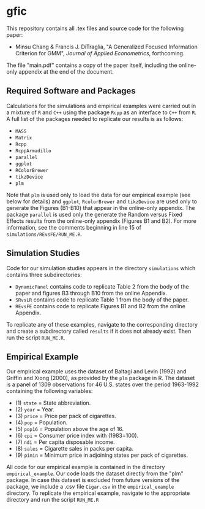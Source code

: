 gfic
====
This repository contains all .tex files and source code for the following paper:

* Minsu Chang & Francis J. DiTraglia, "A Generalized Focused Information Criterion for GMM", *Journal of Applied Econometrics*, forthcoming. 

The file "main.pdf" contains a copy of the paper itself, including the online-only appendix at the end of the document.


Required Software and Packages
------------------------------
Calculations for the simulations and empirical examples were carried out in a mixture of `R` and `C++` using the package `Rcpp` as an interface to `C++` from `R`. A full list of the packages needed to replicate our results is as follows:

  * `MASS`
  * `Matrix`
  * `Rcpp`
  * `RcppArmadillo`
  * `parallel`
  * `ggplot`
  * `RColorBrewer`
  * `tikzDevice`
  * `plm`

Note that `plm` is used only to load the data for our empirical example (see below for details) and `ggplot`, `RcolorBrewer` and `tikzDevice` are used only to generate the Figures (B1-B10) that appear in the online-only appendix. The package `parallel` is used only the generate the Random versus Fixed Effects results from the online-only appendix (Figures B1 and B2). For more information, see the comments beginning in line 15 of `simulations/REvsFE/RUN_ME.R`.


Simulation Studies
-------------------
Code for our simulation studies appears in the directory `simulations` which
contains three subdirectories:

  * `DynamicPanel` contains code to replicate Table 2 from the body of the paper 
  and figures B3 through B10 from the online Appendix.
  * `SRvsLR` contains code to replicate Table 1 from the body of the paper.
  * `REvsFE` contains code to replicate Figures B1 and B2 from the online
  Appendix.
  
To replicate any of these examples, navigate to the corresponding directory and
create a subdirectory called `results` if it does not already exist. Then run 
the script `RUN_ME.R`. 

Empirical Example
-----------------

Our empirical example uses the dataset of Baltagi and Levin (1992) and Griffin and Xiong (2000), as provided by the `plm` package in R. 
The dataset is a panel of 1309 observations for 46 U.S. states over the period 1963-1992 containing the following variables:

* (1) `state` = State abbreviation.
* (2) `year` = Year.
* (3) `price` = Price per pack of cigarettes.
* (4) `pop` = Population.
* (5) `pop16` = Population above the age of 16.
* (6) `cpi` = Consumer price index with (1983=100).
* (7) `ndi` = Per capita disposable income.
* (8) `sales` = Cigarette sales in packs per capita.
* (9) `pimin` = Minimum price in adjoining states per pack of cigarettes. 

All code for our empirical example is contained in the directory `empirical_example`. 
Our code loads the dataset directly from the "plm" package.
In case this dataset is excluded from future versions of the package, we include a .csv file `Cigar.csv` in the `empirical_example` directory.
To replicate the empirical example, navigate to the appropriate directory and run the script `RUN_ME.R`
